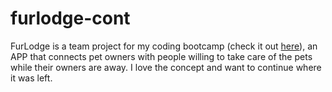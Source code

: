 # furlodge-cont
FurLodge is a team project for my coding bootcamp (check it out [here](https://github.com/imbingz/fur-lodge)), an APP that connects pet owners with people willing to take care of the pets while their owners are away. I love the concept and want to continue where it was left. 
